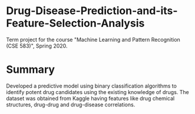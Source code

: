 # Drug-Disease-Prediction-and-its-Feature-Selection-Analysis
Term project for the course "Machine Learning and Pattern Recognition (CSE 583)", Spring 2020.


# Summary 
Developed a predictive model using binary classification algorithms to identify potent drug candidates using the 
existing knowledge of drugs. The dataset was obtained from Kaggle having features like drug chemical structures, 
drug-drug and drug-disease correlations.
